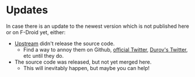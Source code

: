 # Updates
In case there is an update to the newest version which is not published here or on F-Droid yet, either:
- [Upstream](https://github.com/DrKLO/Telegram) didn't release the source code. 
  - Find a way to annoy them on Github, [official Twitter](https://twitter.com/telegram), [Durov's Twitter](https://twitter.com/durov), etc until they do.
- The source code was released, but not yet merged here. 
  - This will inevitably happen, but maybe you can help!
